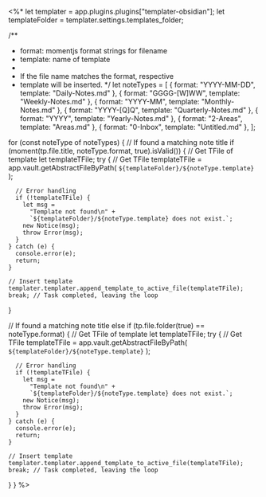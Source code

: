 <%*
let templater = app.plugins.plugins["templater-obsidian"];
let templateFolder = templater.settings.templates_folder;

/**
 * format:   momentjs format strings for filename
 * template: name of template
 *
 * If the file name matches the format, respective
 * template will be inserted.
 */
let noteTypes = [
  { format: "YYYY-MM-DD", template: "Daily-Notes.md" },
  { format: "GGGG-[W]WW", template: "Weekly-Notes.md" },
  { format: "YYYY-MM", template: "Monthly-Notes.md" },
  { format: "YYYY-[Q]Q", template: "Quarterly-Notes.md" },
  { format: "YYYY", template: "Yearly-Notes.md" },
  { format: "2-Areas", template: "Areas.md" },
  { format: "0-Inbox", template: "Untitled.md" },
];

for (const noteType of noteTypes) {
  // If found a matching note title
  if (moment(tp.file.title, noteType.format, true).isValid()) {
    // Get TFile of template
    let templateTFile;
    try {
      // Get TFile
      templateTFile = app.vault.getAbstractFileByPath(
        `${templateFolder}/${noteType.template}`
      );

      // Error handling
      if (!templateTFile) {
        let msg =
          "Template not found\n" +
          `${templateFolder}/${noteType.template} does not exist.`;
        new Notice(msg);
        throw Error(msg);
      }
    } catch (e) {
      console.error(e);
      return;
    }

    // Insert template
    templater.templater.append_template_to_active_file(templateTFile);
    break; // Task completed, leaving the loop
  }

  // If found a matching note title
  else if (tp.file.folder(true) == noteType.format) {
    // Get TFile of template
    let templateTFile;
    try {
      // Get TFile
      templateTFile = app.vault.getAbstractFileByPath(
        `${templateFolder}/${noteType.template}`
      );

      // Error handling
      if (!templateTFile) {
        let msg =
          "Template not found\n" +
          `${templateFolder}/${noteType.template} does not exist.`;
        new Notice(msg);
        throw Error(msg);
      }
    } catch (e) {
      console.error(e);
      return;
    }

    // Insert template
    templater.templater.append_template_to_active_file(templateTFile);
    break; // Task completed, leaving the loop
  }
}
%>